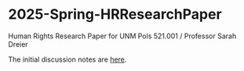 # 2025-Spring-HRResearchPaper
Human Rights Research Paper for UNM Pols 521.001 / Professor Sarah Dreier

The initial discussion notes are [here](./rmd/TopicDiscussion.Rmd).
